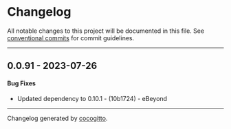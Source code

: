 # Changelog
All notable changes to this project will be documented in this file. See [conventional commits](https://www.conventionalcommits.org/) for commit guidelines.

- - -
## 0.0.91 - 2023-07-26
#### Bug Fixes
- Updated dependency to 0.10.1 - (10b1724) - eBeyond

- - -

Changelog generated by [cocogitto](https://github.com/cocogitto/cocogitto).